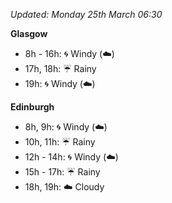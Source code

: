 *Updated: Monday 25th March 06:30*

**Glasgow**

* 8h - 16h: :cyclone: Windy (:cloud:)
* 17h, 18h: :umbrella: Rainy
* 19h: :cyclone: Windy (:cloud:)

**Edinburgh**

* 8h, 9h: :cyclone: Windy (:cloud:)
* 10h, 11h: :umbrella: Rainy
* 12h - 14h: :cyclone: Windy (:cloud:)
* 15h - 17h: :umbrella: Rainy
* 18h, 19h: :cloud: Cloudy
